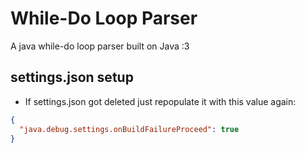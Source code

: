 # While-Do Loop Parser

A java while-do loop parser built on Java :3

## settings.json setup

- If settings.json got deleted just repopulate it with this value again:

```json
{
  "java.debug.settings.onBuildFailureProceed": true
}
```
